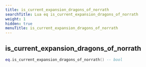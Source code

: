 ```yaml
---
title: is_current_expansion_dragons_of_norrath
searchTitle: Lua eq is_current_expansion_dragons_of_norrath
weight: 1
hidden: true
menuTitle: is_current_expansion_dragons_of_norrath
---
```

## is_current_expansion_dragons_of_norrath
```lua
eq.is_current_expansion_dragons_of_norrath() -- bool
```